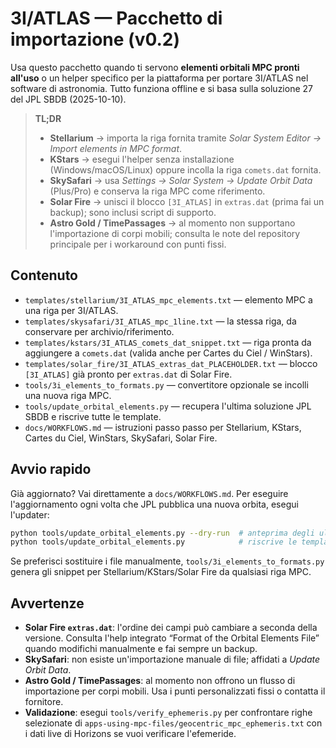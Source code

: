 # 3I/ATLAS — Pacchetto di importazione (v0.2)

Usa questo pacchetto quando ti servono **elementi orbitali MPC pronti all'uso**
o un helper specifico per la piattaforma per portare 3I/ATLAS nel software di astronomia.
Tutto funziona offline e si basa sulla soluzione 27 del JPL SBDB (2025-10-10).

> **TL;DR**
> - **Stellarium** → importa la riga fornita tramite *Solar System Editor → Import elements in MPC format*.
> - **KStars** → esegui l'helper senza installazione (Windows/macOS/Linux) oppure incolla la riga `comets.dat` fornita.
> - **SkySafari** → usa *Settings → Solar System → Update Orbit Data* (Plus/Pro) e conserva la riga MPC come riferimento.
> - **Solar Fire** → unisci il blocco `[3I_ATLAS]` in `extras.dat` (prima fai un backup); sono inclusi script di supporto.
> - **Astro Gold / TimePassages** → al momento non supportano l'importazione di corpi mobili; consulta le note del repository principale per i workaround con punti fissi.

## Contenuto

- `templates/stellarium/3I_ATLAS_mpc_elements.txt` — elemento MPC a una riga per 3I/ATLAS.
- `templates/skysafari/3I_ATLAS_mpc_1line.txt` — la stessa riga, da conservare per archivio/riferimento.
- `templates/kstars/3I_ATLAS_comets_dat_snippet.txt` — riga pronta da aggiungere a `comets.dat` (valida anche per Cartes du Ciel / WinStars).
- `templates/solar_fire/3I_ATLAS_extras_dat_PLACEHOLDER.txt` — blocco `[3I_ATLAS]` già pronto per `extras.dat` di Solar Fire.
- `tools/3i_elements_to_formats.py` — convertitore opzionale se incolli una nuova riga MPC.
- `tools/update_orbital_elements.py` — recupera l'ultima soluzione JPL SBDB e riscrive tutte le template.
- `docs/WORKFLOWS.md` — istruzioni passo passo per Stellarium, KStars, Cartes du Ciel, WinStars, SkySafari, Solar Fire.

## Avvio rapido

Già aggiornato? Vai direttamente a `docs/WORKFLOWS.md`. Per eseguire l'aggiornamento ogni volta che JPL
pubblica una nuova orbita, esegui l'updater:
```bash
python tools/update_orbital_elements.py --dry-run  # anteprima degli ultimi elementi
python tools/update_orbital_elements.py            # riscrive le template
```
Se preferisci sostituire i file manualmente, `tools/3i_elements_to_formats.py`
genera gli snippet per Stellarium/KStars/Solar Fire da qualsiasi riga MPC.

## Avvertenze

- **Solar Fire `extras.dat`**: l'ordine dei campi può cambiare a seconda della versione. Consulta
l'help integrato “Format of the Orbital Elements File” quando modifichi manualmente e fai sempre un backup.
- **SkySafari**: non esiste un'importazione manuale di file; affidati a *Update Orbit Data*.
- **Astro Gold / TimePassages**: al momento non offrono un flusso di importazione per corpi mobili. Usa i punti personalizzati fissi o contatta il fornitore.
- **Validazione**: esegui `tools/verify_ephemeris.py` per confrontare righe selezionate di
`apps-using-mpc-files/geocentric_mpc_ephemeris.txt` con i dati live di Horizons se vuoi verificare l'efemeride.
